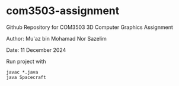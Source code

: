 # com3503-assignment

Github Repository for COM3503 3D Computer Graphics Assignment

Author: Mu'az bin Mohamad Nor Sazelim

Date: 11 December 2024

Run project with

    javac *.java
    java Spacecraft

